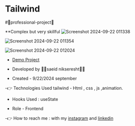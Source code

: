 # Tailwind

#🤞professional-project🤞

**Complex but very skillful
  ![Screenshot 2024-09-22 011338](https://github.com/user-attachments/assets/283572d1-2138-4a0a-a09e-1b2371f627cd)


![Screenshot 2024-09-22 011354](https://github.com/user-attachments/assets/58f245ed-2eeb-461c-bedb-b0e56bada31d)

![Screenshot 2024-09-22 012024](https://github.com/user-attachments/assets/7586f085-3d44-4509-8140-a73aae7aedb9)




                                                                                                                
- [Demo Project](https://saeidnikseresht.github.io/Tokyo-professional-project/)

- Developed by 👨‍💻saeid nikseresht👨‍💻

- Created - 9/22/2024 september

-👉 Technologies Used tailwind - Html , css , js ,animation.

- Hooks Used : useState 

- Role - Frontend

-👉 How to reach me : with my [instagram](https://www.instagram.com/saeid_good_nature) and [linkedin](https://www.linkedin.com/in/saeidnikseresht)
